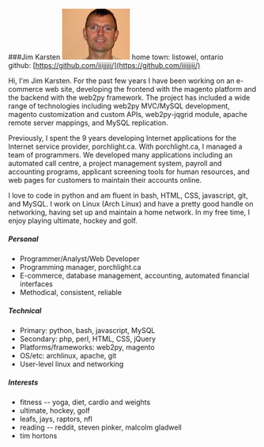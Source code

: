 ###Jim Karsten
![Alt](/static/jimk.jpg)
home town: listowel, ontario  
github:  [https://github.com/iiijjjii/](https://github.com/iiijjjii/)

Hi, I'm Jim Karsten. For the past few years I have been working on an
e-commerce web site, developing the frontend with the magento platform
and the backend with the web2py framework. The project has included a
wide range of technologies including web2py MVC/MySQL development,
magento customization and custom APIs, web2py-jqgrid module, apache
remote server mappings, and MySQL replication.

Previously, I spent the 9 years developing Internet applications for the
Internet service provider, porchlight.ca. With porchlight.ca, I managed
a team of programmers. We developed many applications including an
automated call centre, a project management system, payroll and
accounting programs, applicant screening tools for human resources, and
web pages for customers to maintain their accounts online.

I love to code in python and am fluent in bash, HTML, CSS, javascript,
git, and MySQL. I work on Linux (Arch Linux) and have a pretty good
handle on networking, having set up and maintain a home network. In my
free time, I enjoy playing ultimate, hockey and golf.

##### Personal
* Programmer/Analyst/Web Developer
* Programming manager, porchlight.ca
* E-commerce, database management, accounting, automated financial
  interfaces
* Methodical, consistent, reliable

##### Technical
* Primary: python, bash, javascript, MySQL
* Secondary: php, perl, HTML, CSS, jQuery
* Platforms/frameworks: web2py, magento
* OS/etc: archlinux, apache, git
* User-level linux and networking

##### Interests
* fitness -- yoga, diet, cardio and weights
* ultimate, hockey, golf
* leafs, jays, raptors, nfl
* reading -- reddit, steven pinker, malcolm gladwell
* tim hortons

